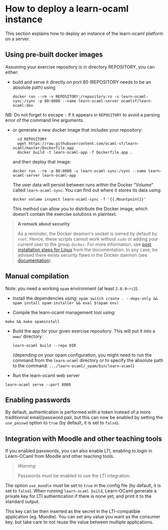 How to deploy a learn-ocaml instance
====================================

This section explains how to deploy an instance of the learn-ocaml
platform on a server.

## Using pre-built docker images

Assuming your exercise repository is in directory REPOSITORY, you can either:

- build and serve it directly on port 80 (REPOSITORY needs to be an absolute
  path) using

      docker run --rm -v REPOSITORY:/repository:ro -v learn-ocaml-sync:/sync -p 80:8080 --name learn-ocaml-server ocamlsf/learn-ocaml:dev

NB: Do not forget to escape `:` if it appears in `REPOSITORY` to avoid a parsing error of the command line arguments.

- or generate a new docker image that includes your repository:

        cd REPOSITORY
        wget https://raw.githubusercontent.com/ocaml-sf/learn-ocaml/master/Dockerfile.app
        docker build -t learn-ocaml-app -f Dockerfile.app .

  and then deploy that image:

      docker run --rm -p 80:8080 -v learn-ocaml-sync:/sync --name learn-ocaml-server learn-ocaml-app

  The user data will persist between runs within the Docker "Volume" called
  `learn-ocaml-sync`. You can find out where it stores its data using:

      docker volume inspect learn-ocaml-sync -f '{{.Mountpoint}}'

  This method can allow you to distribute the Docker image, which doesn't
  contain the exercise solutions in plaintext.

> **A remark about security**
>
> As a reminder, the Docker deamon's socket is owned by default by `root`.
> Hence, these scripts cannot work without `sudo` or adding your current user to
> the group `docker`. For more information, see
> [post installation steps for Linux](https://docs.docker.com/install/linux/linux-postinstall/)
> from the documentation. In any case, be advised there exists security flaws in
> the Docker daemon (see
> [documentation](https://docs.docker.com/engine/security/security/#docker-daemon-attack-surface)).

## Manual compilation

Note: you need a working ```opam``` environment (at least `2.0.0~rc2`).

* Install the dependencies using:
``
opam switch create . --deps-only && opam install opam-installer && eval $(opam env)
``

* Compile the learn-ocaml management tool using:
```
make && make opaminstall
```

* Build the app for your given exercise repository. This will put it into a
  `www/` directory:
  ```
  learn-ocaml build --repo DIR
  ```
  (depending on your opam configuration, you might need to run the command from the `learn-ocaml` directory or to specify the absolute path to the command: `.../learn-ocaml/_opam/bin/learn-ocaml`)

* Run the learn-ocaml web server
```
learn-ocaml serve --port 8080
```

## Enabling passwords

By default, authentication is performed with a token instead of a more
traditionnal email/password pair, but this can now be enabled by
setting the `use_passwd` option to `true` (by default, it is set to
`false`).

## Integration with Moodle and other teaching tools

If you enabled passwords, you can also enable LTI, enabling to login
in Learn-OCaml from Moodle and other teaching tools.

> *Warning*
>
> Passwords must be enabled to use the LTI integration.

The option `use_moodle` must be set to `true` in the config file (by
default, it is set to `false`).  When running `learn-ocaml build`,
Learn-OCaml generate a private key for LTI authentication if there is
none yet, and print it to the standard output.

This key can be then inserted as the secret in the LTI-compatible
application (eg. Moodle).  You can set any value you want as the
consumer key, but take care to not reuse the value between multiple
applications.
